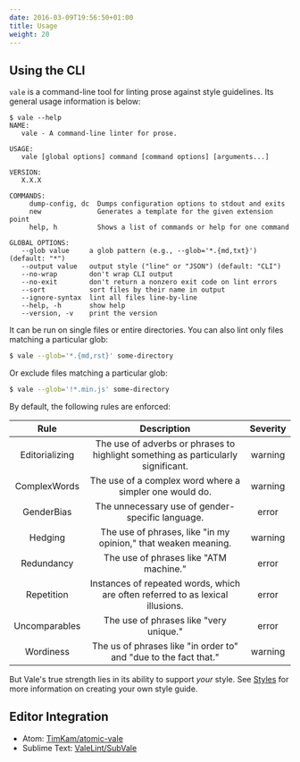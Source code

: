 ```yaml
---
date: 2016-03-09T19:56:50+01:00
title: Usage
weight: 20
---
```


## Using the CLI

`vale` is a command-line tool for linting prose against style guidelines. Its general usage information is below:

```none
$ vale --help
NAME:
   vale - A command-line linter for prose.

USAGE:
   vale [global options] command [command options] [arguments...]

VERSION:
   X.X.X

COMMANDS:
     dump-config, dc  Dumps configuration options to stdout and exits
     new              Generates a template for the given extension point
     help, h          Shows a list of commands or help for one command

GLOBAL OPTIONS:
   --glob value     a glob pattern (e.g., --glob='*.{md,txt}') (default: "*")
   --output value   output style ("line" or "JSON") (default: "CLI")
   --no-wrap        don't wrap CLI output
   --no-exit        don't return a nonzero exit code on lint errors
   --sort           sort files by their name in output
   --ignore-syntax  lint all files line-by-line
   --help, -h       show help
   --version, -v    print the version
```
It can be run on single files or entire directories. You can also lint only files matching a particular glob:

```bash
$ vale --glob='*.{md,rst}' some-directory
```

Or exclude files matching a particular glob:


```bash
$ vale --glob='!*.min.js' some-directory
```

By default, the following rules are enforced:

<!-- vale off -->

| Rule           | Description                                                                        | Severity |
|:--------------:|:----------------------------------------------------------------------------------:|:--------:|
| Editorializing |  The use of adverbs or phrases to highlight something as particularly significant. | warning  |
| ComplexWords   |  The use of a complex word where a simpler one would do.                           | warning  |
| GenderBias     |  The unnecessary use of gender-specific language.                                  |   error  |
| Hedging        |  The use of phrases, like "in my opinion," that weaken meaning.                    | warning  |
| Redundancy     |  The use of phrases like "ATM machine."                                            |   error  |
| Repetition     |  Instances of repeated words, which are often referred to as lexical illusions.    |   error  |
| Uncomparables  |  The use of phrases like "very unique."                                            |   error  |
| Wordiness      |  The us of phrases like "in order to" and "due to the fact that."                  | warning  |

<!-- vale on -->

But Vale's true strength lies in its ability to support *your* style. See [Styles](https://valelint.github.io/styles/) for more information on creating your own style guide.

## Editor Integration

<!-- vale docs.Branding = NO -->

- Atom: [TimKam/atomic-vale](https://github.com/TimKam/atomic-vale)
- Sublime Text: [ValeLint/SubVale](https://github.com/ValeLint/SubVale)

<!-- vale docs.Branding = YES -->

[Editorializing]: https://en.wikipedia.org/wiki/Wikipedia:Manual_of_Style/Words_to_watch#Editorializing
[ComplexWords]: http://www.plainlanguage.gov/howto/wordsuggestions/complexabstract.cfm

